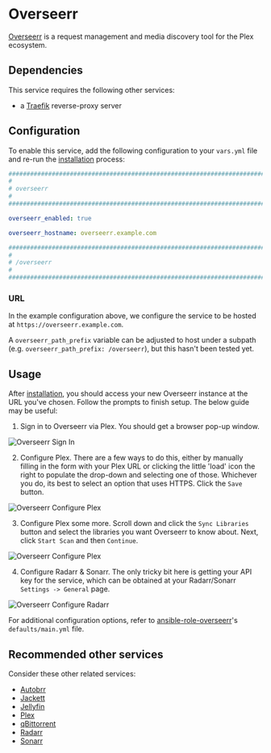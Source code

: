 <!--
SPDX-FileCopyrightText: 2025 MASH project contributors

SPDX-License-Identifier: AGPL-3.0-or-later
-->

# Overseerr

[Overseerr](https://www.overseerr.org/) is a request management and media discovery tool for the Plex ecosystem.

## Dependencies

This service requires the following other services:

- a [Traefik](traefik.md) reverse-proxy server

## Configuration

To enable this service, add the following configuration to your `vars.yml` file and re-run the [installation](../installing.md) process:

```yaml
########################################################################
#                                                                      #
# overseerr                                                            #
#                                                                      #
########################################################################

overseerr_enabled: true

overseerr_hostname: overseerr.example.com

########################################################################
#                                                                      #
# /overseerr                                                           #
#                                                                      #
########################################################################
```

### URL

In the example configuration above, we configure the service to be hosted at `https://overseerr.example.com`.

A `overseerr_path_prefix` variable can be adjusted to host under a subpath (e.g. `overseerr_path_prefix: /overseerr`), but this hasn't been tested yet.

## Usage

After [installation](../installing.md), you should access your new Overseerr instance at the URL you've chosen. Follow the prompts to finish setup. The below guide may be useful:

1. Sign in to Overseerr via Plex. You should get a browser pop-up window.

![Overseerr Sign In](../assets/overseerr/setup-1.png)

2. Configure Plex. There are a few ways to do this, either by manually filling in the form with your Plex URL or clicking the little 'load' icon the right to populate the drop-down and selecting one of those. Whichever you do, its best to select an option that uses HTTPS. Click the `Save` button.

![Overseerr Configure Plex](../assets/overseerr/setup-2.png)

3. Configure Plex some more. Scroll down and click the `Sync Libraries` button and select the libraries you want Overseerr to know about. Next, click `Start Scan` and then `Continue`.

![Overseerr Configure Plex](../assets/overseerr/setup-3.png)

4. Configure Radarr & Sonarr. The only tricky bit here is getting your API key for the service, which can be obtained at your Radarr/Sonarr `Settings -> General` page.

![Overseerr Configure Radarr](../assets/overseerr/setup-4.png)

For additional configuration options, refer to [ansible-role-overseerr](https://github.com/spatterIight/ansible-role-overseerr)'s `defaults/main.yml` file.

## Recommended other services

Consider these other related services:

- [Autobrr](autobrr.md)
- [Jackett](jackett.md)
- [Jellyfin](jellyfin.md)
- [Plex](plex.md)
- [qBittorrent](qbittorrent.md)
- [Radarr](radarr.md)
- [Sonarr](sonarr.md)
